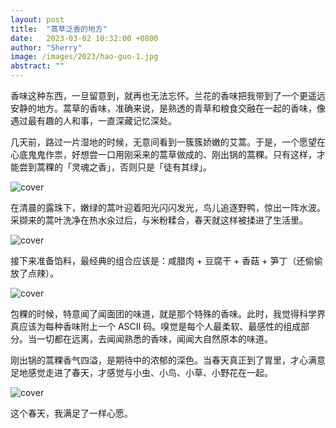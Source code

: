 ```yaml
---
layout: post
title:  "蒿草泛香的地方"
date:   2023-03-02 10:32:00 +0800
author: "Sherry"
image: /images/2023/hao-guo-1.jpg
abstract: ""
---
```


香味这种东西，一旦留意到，就再也无法忘怀。兰花的香味把我带到了一个更遥远安静的地方。蒿草的香味，准确来说，是熟透的青草和粮食交融在一起的香味，像遇过最有趣的人和事，一直深藏记忆深处。

几天前，路过一片湿地的时候，无意间看到一簇簇娇嫩的艾蒿。于是，一个愿望在心底鬼鬼作祟，好想尝一口用刚采来的蒿草做成的、刚出锅的蒿粿。只有这样，才能尝到蒿粿的「灵魂之香」，否则只是「徒有其绿」。

![cover](/images/2023/hao-guo-1.jpg)

在清晨的露珠下，嫩绿的蒿叶迎着阳光闪闪发光，鸟儿追逐野鸭，惊出一阵水波。采撷来的蒿叶洗净在热水汆过后，与米粉糅合，春天就这样被揉进了生活里。

![cover](/images/2023/hao-guo-2.jpg)

接下来准备馅料，最经典的组合应该是：咸腊肉 + 豆腐干 + 香菇 + 笋丁（还偷偷放了点辣）。

![cover](/images/2023/hao-guo-3.jpg)

包粿的时候，特意闻了闻面团的味道，就是那个特殊的香味。此时，我觉得科学界真应该为每种香味附上一个 ASCII 码。嗅觉是每个人最柔软、最感性的组成部分。当一切都在远离，去闻闻熟悉的香味，闻闻大自然原本的味道。

刚出锅的蒿粿香气四溢，是期待中的浓郁的深色。当春天真正到了胃里，才心满意足地感觉走进了春天，才感觉与小虫、小鸟、小草、小野花在一起。

![cover](/images/2023/hao-guo-4.jpg)

这个春天，我满足了一样心愿。